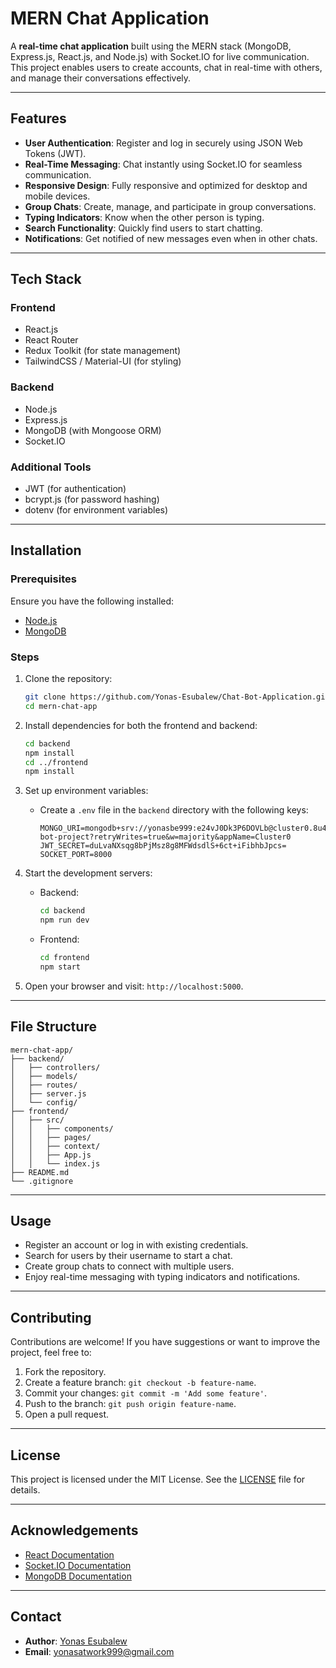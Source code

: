 # MERN Chat Application

A **real-time chat application** built using the MERN stack (MongoDB, Express.js, React.js, and Node.js) with Socket.IO for live communication. This project enables users to create accounts, chat in real-time with others, and manage their conversations effectively.

---

## Features

- **User Authentication**: Register and log in securely using JSON Web Tokens (JWT).
- **Real-Time Messaging**: Chat instantly using Socket.IO for seamless communication.
- **Responsive Design**: Fully responsive and optimized for desktop and mobile devices.
- **Group Chats**: Create, manage, and participate in group conversations.
- **Typing Indicators**: Know when the other person is typing.
- **Search Functionality**: Quickly find users to start chatting.
- **Notifications**: Get notified of new messages even when in other chats.

---

## Tech Stack

### Frontend
- React.js
- React Router
- Redux Toolkit (for state management)
- TailwindCSS / Material-UI (for styling)

### Backend
- Node.js
- Express.js
- MongoDB (with Mongoose ORM)
- Socket.IO

### Additional Tools
- JWT (for authentication)
- bcrypt.js (for password hashing)
- dotenv (for environment variables)

---

## Installation

### Prerequisites
Ensure you have the following installed:
- [Node.js](https://nodejs.org/)
- [MongoDB](https://www.mongodb.com/)

### Steps

1. Clone the repository:
   ```bash
   git clone https://github.com/Yonas-Esubalew/Chat-Bot-Application.git
   cd mern-chat-app
   ```

2. Install dependencies for both the frontend and backend:
   ```bash
   cd backend
   npm install
   cd ../frontend
   npm install
   ```

3. Set up environment variables:
   - Create a `.env` file in the `backend` directory with the following keys:
     ```env
     MONGO_URI=mongodb+srv://yonasbe999:e24vJ0Dk3P6DOVLb@cluster0.8u4ydob.mongodb.net/chat-bot-project?retryWrites=true&w=majority&appName=Cluster0
     JWT_SECRET=duLvaNXsqg8bPjMsz8g8MFWdsdlS+6ct+iFibhbJpcs=
     SOCKET_PORT=8000
     ```

4. Start the development servers:
   - Backend:
     ```bash
     cd backend
     npm run dev
     ```
   - Frontend:
     ```bash
     cd frontend
     npm start
     ```

5. Open your browser and visit: `http://localhost:5000`.

---

## File Structure

```
mern-chat-app/
├── backend/
│   ├── controllers/
│   ├── models/
│   ├── routes/
│   ├── server.js
│   └── config/
├── frontend/
│   ├── src/
│   │   ├── components/
│   │   ├── pages/
│   │   ├── context/
│   │   ├── App.js
│   │   └── index.js
├── README.md
└── .gitignore
```

---

## Usage

- Register an account or log in with existing credentials.
- Search for users by their username to start a chat.
- Create group chats to connect with multiple users.
- Enjoy real-time messaging with typing indicators and notifications.

---


## Contributing

Contributions are welcome! If you have suggestions or want to improve the project, feel free to:

1. Fork the repository.
2. Create a feature branch: `git checkout -b feature-name`.
3. Commit your changes: `git commit -m 'Add some feature'`.
4. Push to the branch: `git push origin feature-name`.
5. Open a pull request.

---

## License

This project is licensed under the MIT License. See the [LICENSE](LICENSE) file for details.

---

## Acknowledgements

- [React Documentation](https://reactjs.org/docs/getting-started.html)
- [Socket.IO Documentation](https://socket.io/docs/)
- [MongoDB Documentation](https://www.mongodb.com/docs/)

---

## Contact

- **Author**: [Yonas Esubalew](https://github.com/Yonas-Esubalew)
- **Email**: yonasatwork999@gmail.com
